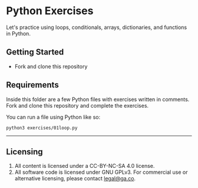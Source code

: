 # Python Exercises

Let's practice using loops, conditionals, arrays, dictionaries, and functions in Python.

## Getting Started

* Fork and clone this repository

## Requirements

Inside this folder are a few Python files with exercises written in comments.
Fork and clone this repository and complete the exercises.

You can run a file using Python like so:

```bash
python3 exercises/01loop.py
```

---

## Licensing
1. All content is licensed under a CC-BY-NC-SA 4.0 license.
2. All software code is licensed under GNU GPLv3. For commercial use or alternative licensing, please contact legal@ga.co.
